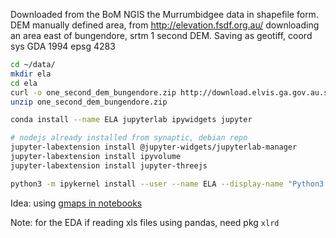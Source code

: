 

Downloaded from the BoM NGIS the Murrumbidgee data in shapefile form.
DEM manually defined area, from http://elevation.fsdf.org.au/
downloading an area east of bungendore, srtm 1 second DEM. Saving as geotiff, coord sys GDA 1994 epsg 4283 

```bash
cd ~/data/
mkdir ela
cd ela
curl -o one_second_dem_bungendore.zip http://download.elvis.ga.gov.au.s3.amazonaws.com/CLIP_17629.zip
unzip one_second_dem_bungendore.zip 

conda install --name ELA jupyterlab ipywidgets jupyter

# nodejs already installed from synaptic, debian repo
jupyter-labextension install @jupyter-widgets/jupyterlab-manager
jupyter-labextension install ipyvolume
jupyter-labextension install jupyter-threejs

python3 -m ipykernel install --user --name ELA --display-name "Python3 (ELA)"

```

Idea: using [gmaps in notebooks](https://jupyter-gmaps.readthedocs.io/en/latest/install.html#installing-jupyter-gmaps-for-jupyterlab)

Note: for the EDA if reading xls files using pandas, need pkg `xlrd`

